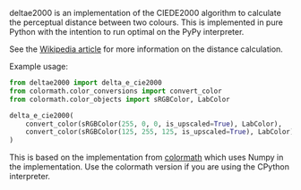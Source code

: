 deltae2000 is an implementation of the CIEDE2000 algorithm to calculate the perceptual
distance between two colours. This is implemented in pure Python with the intention to
run optimal on the PyPy interpreter.

See the [Wikipedia article](https://en.wikipedia.org/wiki/Color_difference#CIEDE2000) for
more information on the distance calculation.

Example usage:

```python
from deltae2000 import delta_e_cie2000
from colormath.color_conversions import convert_color
from colormath.color_objects import sRGBColor, LabColor

delta_e_cie2000(
    convert_color(sRGBColor(255, 0, 0, is_upscaled=True), LabColor),
    convert_color(sRGBColor(125, 255, 125, is_upscaled=True), LabColor)
)
```

This is based on the implementation from [colormath](https://python-colormath.readthedocs.io)
which uses Numpy in the implementation. Use the colormath version if you are using the
CPython interpreter.
